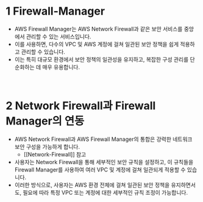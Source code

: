 # 1 Firewall-Manager

- AWS Firewall Manager는 AWS Network Firewall과 같은 보안 서비스를 중앙에서 관리할 수 있는 서비스입니다.
- 이를 사용하면, 다수의 VPC 및 AWS 계정에 걸쳐 일관된 보안 정책을 쉽게 적용하고 관리할 수 있습니다.
- 이는 특히 대규모 환경에서 보안 정책의 일관성을 유지하고, 복잡한 구성 관리를 단순화하는 데 매우 유용합니다.

<br>

# 2 Network Firewall과 Firewall Manager의 연동

- AWS Network Firewall과 AWS Firewall Manager의 통합은 강력한 네트워크 보안 구성을 가능하게 합니다.
	- [[Network-Firewall]] 참고
- 사용자는 Network Firewall을 통해 세부적인 보안 규칙을 설정하고, 이 규칙들을 Firewall Manager를 사용하여 여러 VPC 및 계정에 걸쳐 일관되게 적용할 수 있습니다.
- 이러한 방식으로, 사용자는 AWS 환경 전체에 걸쳐 일관된 보안 정책을 유지하면서도, 필요에 따라 특정 VPC 또는 계정에 대한 세부적인 규칙 조정이 가능합니다.

